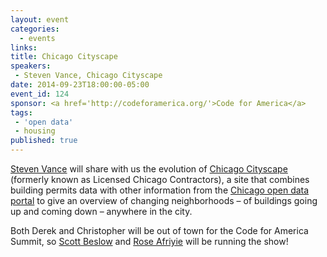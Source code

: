```yaml
---
layout: event
categories: 
  - events
links:
title: Chicago Cityscape
speakers: 
 - Steven Vance, Chicago Cityscape
date: 2014-09-23T18:00:00-05:00
event_id: 124
sponsor: <a href='http://codeforamerica.org/'>Code for America</a>
tags: 
 - 'open data'
 - housing
published: true
---
```


[Steven Vance](https://twitter.com/stevevance) will share with us the evolution of [Chicago Cityscape](http://www.chicagocityscape.com/) (formerly known as Licensed Chicago Contractors), a site that combines building permits data with other information from the [Chicago open data portal](https://data.cityofchicago.org/) to give an overview of changing neighborhoods – of buildings going up and coming down – anywhere in the city.

Both Derek and Christopher will be out of town for the Code for America Summit, so [Scott Beslow](https://twitter.com/sbeslow) and [Rose Afriyie](https://twitter.com/RoseSerwah) will be running the show!